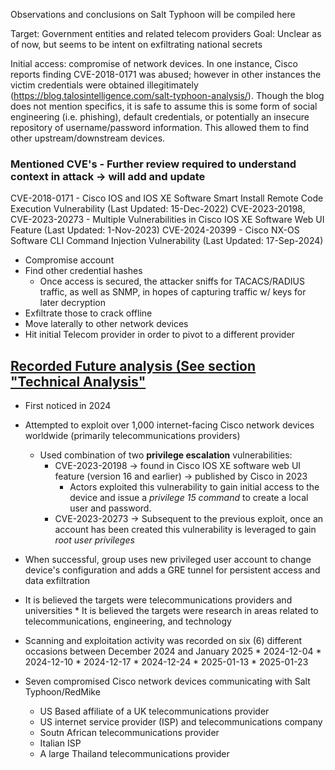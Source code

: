 Observations and conclusions on Salt Typhoon will be compiled here

Target: Government entities and related telecom providers
Goal: Unclear as of now, but seems to be intent on exfiltrating national secrets

Initial access: compromise of network devices. In one instance, Cisco reports finding CVE-2018-0171 was abused; however in other instances the victim credentials were obtained illegitimately (https://blog.talosintelligence.com/salt-typhoon-analysis/). Though the blog does not mention specifics, it is safe to assume this is some form of social engineering (i.e. phishing), default credentials, or potentially an insecure repository of username/password information. This allowed them to find other upstream/downstream devices.

### Mentioned CVE's - Further review required to understand context in attack -> will add and update
CVE-2018-0171 - Cisco IOS and IOS XE Software Smart Install Remote Code Execution Vulnerability (Last Updated: 15-Dec-2022)
CVE-2023-20198, CVE-2023-20273 - Multiple Vulnerabilities in Cisco IOS XE Software Web UI Feature (Last Updated: 1-Nov-2023)
CVE-2024-20399 - Cisco NX-OS Software CLI Command Injection Vulnerability (Last Updated: 17-Sep-2024)

* Compromise account
* Find other credential hashes
     * Once access is secured, the attacker sniffs for TACACS/RADIUS traffic, as well as SNMP, in hopes of capturing traffic w/ keys for later decryption
* Exfiltrate those to crack offline
* Move laterally to other network devices
* Hit initial Telecom provider in order to pivot to a different provider


[Recorded Future analysis (See section "Technical Analysis"](https://www.recordedfuture.com/research/redmike-salt-typhoon-exploits-vulnerable-devices)
---
* First noticed in 2024
* Attempted to exploit over 1,000 internet-facing Cisco network devices worldwide (primarily telecommunications providers)
    * Used combination of two **privilege escalation** vulnerabilities:
      * CVE-2023-20198 -> found in Cisco IOS XE software web UI feature (version 16 and earlier) -> published by Cisco in 2023
          * Actors exploited this vulnerability to gain initial access to the device and issue a *privilege 15 command* to create a local user and password.
      * CVE-2023-20273 -> Subsequent to the previous exploit, once an account has been created this vulnerability is leveraged to gain *root user privileges* 
* When successful, group uses new privileged user account to change device's configuration and adds a GRE tunnel for persistent access and data exfiltration
* It is believed the targets were telecommunications providers and universities
      * It is believed the targets were research in areas related to telecommunications, engineering, and technology
* Scanning and exploitation activity was recorded on six (6) different occasions between December 2024 and January 2025
      * 2024-12-04
      * 2024-12-10
      * 2024-12-17
      * 2024-12-24
      * 2025-01-13
      * 2025-01-23

* Seven compromised Cisco network devices communicating with Salt Typhoon/RedMike
  * US Based affiliate of a UK telecommunications provider
  * US internet service provider (ISP) and telecommunications company
  * Soutn African telecommunications provider
  * Italian ISP
  * A large Thailand telecommunications provider


